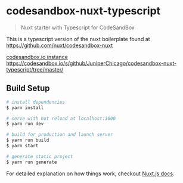 # codesandbox-nuxt-typescript

> Nuxt starter with Typescript for CodeSandBox

This is a typescript version of the nuxt boilerplate found at https://github.com/nuxt/codesandbox-nuxt

[codesandbox.io instance](https://codesandbox.io/s/zwrxov7w3x)
https://codesandbox.io/s/github/JuniperChicago/codesandbox-nuxt-typescript/tree/master/

## Build Setup

```bash
# install dependencies
$ yarn install

# serve with hot reload at localhost:3000
$ yarn run dev

# build for production and launch server
$ yarn run build
$ yarn start

# generate static project
$ yarn run generate
```

For detailed explanation on how things work, checkout [Nuxt.js docs](https://nuxtjs.org).

